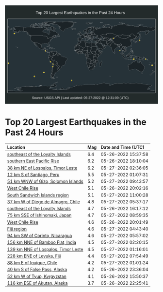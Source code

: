 ![Map](./map.png)

# Top 20 Largest Earthquakes in the Past 24 Hours

| Location | Mag | Date and Time (UTC) |
|:---|:---|:---|
| [southeast of the Loyalty Islands](https://earthquake.usgs.gov/earthquakes/eventpage/us7000hcqw) | 6.4 | 05-26-2022 15:37:58 |
| [southern East Pacific Rise](https://earthquake.usgs.gov/earthquakes/eventpage/us7000hct4) | 6.2 | 05-26-2022 18:10:04 |
| [38 km NE of Lospalos, Timor Leste](https://earthquake.usgs.gov/earthquakes/eventpage/us7000hcwg) | 6.2 | 05-27-2022 02:36:05 |
| [12 km S of Santiago, Peru](https://earthquake.usgs.gov/earthquakes/eventpage/us7000hcw4) | 5.5 | 05-27-2022 01:07:31 |
| [51 km WNW of Gizo, Solomon Islands](https://earthquake.usgs.gov/earthquakes/eventpage/us7000hd0f) | 5.2 | 05-27-2022 09:43:57 |
| [West Chile Rise](https://earthquake.usgs.gov/earthquakes/eventpage/us7000hcu0) | 5.1 | 05-26-2022 20:02:16 |
| [South Sandwich Islands region](https://earthquake.usgs.gov/earthquakes/eventpage/us7000hd0m) | 5.1 | 05-27-2022 11:00:28 |
| [37 km W of Diego de Almagro, Chile](https://earthquake.usgs.gov/earthquakes/eventpage/us7000hczg) | 4.8 | 05-27-2022 05:37:17 |
| [southeast of the Loyalty Islands](https://earthquake.usgs.gov/earthquakes/eventpage/us7000hcs8) | 4.7 | 05-26-2022 16:17:12 |
| [75 km SSE of Ishinomaki, Japan](https://earthquake.usgs.gov/earthquakes/eventpage/us7000hd0b) | 4.7 | 05-27-2022 08:59:35 |
| [West Chile Rise](https://earthquake.usgs.gov/earthquakes/eventpage/us7000hcui) | 4.6 | 05-26-2022 20:01:49 |
| [Fiji region](https://earthquake.usgs.gov/earthquakes/eventpage/us7000hcza) | 4.6 | 05-27-2022 04:43:40 |
| [94 km SW of Corinto, Nicaragua](https://earthquake.usgs.gov/earthquakes/eventpage/us7000hczt) | 4.6 | 05-27-2022 05:57:02 |
| [156 km NNE of Bamboo Flat, India](https://earthquake.usgs.gov/earthquakes/eventpage/us7000hcwe) | 4.5 | 05-27-2022 02:20:15 |
| [139 km NNE of Lospalos, Timor Leste](https://earthquake.usgs.gov/earthquakes/eventpage/us7000hcwa) | 4.5 | 05-27-2022 01:16:01 |
| [228 km ENE of Levuka, Fiji](https://earthquake.usgs.gov/earthquakes/eventpage/us7000hd08) | 4.4 | 05-27-2022 07:54:49 |
| [88 km E of Iquique, Chile](https://earthquake.usgs.gov/earthquakes/eventpage/us7000hcw0) | 4.2 | 05-27-2022 01:01:24 |
| [40 km S of False Pass, Alaska](https://earthquake.usgs.gov/earthquakes/eventpage/us7000hcvl) | 4.2 | 05-26-2022 23:36:04 |
| [52 km W of Tyup, Kyrgyzstan](https://earthquake.usgs.gov/earthquakes/eventpage/us7000hcqy) | 4.1 | 05-26-2022 15:50:37 |
| [116 km ESE of Akutan, Alaska](https://earthquake.usgs.gov/earthquakes/eventpage/us7000hcva) | 3.7 | 05-26-2022 22:25:41 |

